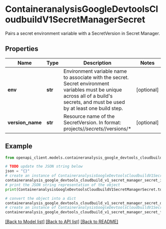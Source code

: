 # ContaineranalysisGoogleDevtoolsCloudbuildV1SecretManagerSecret

Pairs a secret environment variable with a SecretVersion in Secret Manager.

## Properties

Name | Type | Description | Notes
------------ | ------------- | ------------- | -------------
**env** | **str** | Environment variable name to associate with the secret. Secret environment variables must be unique across all of a build&#39;s secrets, and must be used by at least one build step. | [optional] 
**version_name** | **str** | Resource name of the SecretVersion. In format: projects/*/secrets/*/versions/* | [optional] 

## Example

```python
from openapi_client.models.containeranalysis_google_devtools_cloudbuild_v1_secret_manager_secret import ContaineranalysisGoogleDevtoolsCloudbuildV1SecretManagerSecret

# TODO update the JSON string below
json = "{}"
# create an instance of ContaineranalysisGoogleDevtoolsCloudbuildV1SecretManagerSecret from a JSON string
containeranalysis_google_devtools_cloudbuild_v1_secret_manager_secret_instance = ContaineranalysisGoogleDevtoolsCloudbuildV1SecretManagerSecret.from_json(json)
# print the JSON string representation of the object
print(ContaineranalysisGoogleDevtoolsCloudbuildV1SecretManagerSecret.to_json())

# convert the object into a dict
containeranalysis_google_devtools_cloudbuild_v1_secret_manager_secret_dict = containeranalysis_google_devtools_cloudbuild_v1_secret_manager_secret_instance.to_dict()
# create an instance of ContaineranalysisGoogleDevtoolsCloudbuildV1SecretManagerSecret from a dict
containeranalysis_google_devtools_cloudbuild_v1_secret_manager_secret_from_dict = ContaineranalysisGoogleDevtoolsCloudbuildV1SecretManagerSecret.from_dict(containeranalysis_google_devtools_cloudbuild_v1_secret_manager_secret_dict)
```
[[Back to Model list]](../README.md#documentation-for-models) [[Back to API list]](../README.md#documentation-for-api-endpoints) [[Back to README]](../README.md)


